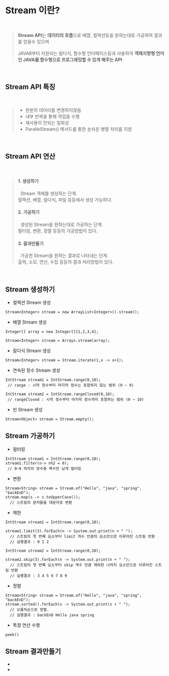 #  Stream 이란?  
</br>

> **Stream API**는 **데이터의 흐름**으로 배열, 컬렉션등을 원하는대로 가공하여 결과를 얻을수 있으며 </br></br>
> JAVA8부터 지원되는 람다식, 함수형 인터페이스등과 사용하여 
> **객체지향형 언어인 JAVA를 함수형으로 프로그래밍할 수 있게 해주는 API**

</br>

## Stream API 특징  
</br>

> - 원본의 데이터를 변경하지않음
> - 내부 반복을 통해 작업을 수행
> - 재사용이 안되는 일회성 
> - ParallelStream() 메서드를 통한 손쉬운 병렬 처리를 지원

</br>


## Stream API 연산  
</br>

> #### 1. 생성하기 </br>
>   &nbsp;  Stream 객체를 생성하는 단계. </br>
>        컬렉션, 배열, 람다식, 파일 등등에서 생성 가능하다. </br>
> #### 2. 가공하기 </br>
>    &nbsp; 생성된 Stream을 원하는대로 가공하는 단계. </br>
>        필터링, 변환, 정렬 등등의 가공방법이 있다. </br>
> #### 3. 결과만들기 </br>
>    &nbsp; 가공한 Stream을 원하는 결과로 나타내는 단계. </br>
>        출력, 소모, 연산, 수집 등등의 결과 처리방법이 있다.

</br>

## Stream 생성하기 </br>

- 컬렉션 Stream 생성 </br>

```
Stream<Integer> stream = new ArrayList<Integer>().stream();
```

- 배열 Stream 생성 </br>

```
Integer[] array = new Integer[]{1,2,3,4};
       
Stream<Integer> stream = Arrays.stream(array);
```


- 람다식 Stream 생성 </br>

```
Stream<Integer> stream = Stream.iterate(1,x -> x+1);
```


- 연속된 정수 Stream 생성 </br>

```
IntStream stream1 = IntStream.range(0,10); 
 // range : 시작 정수부터 마지막 정수는 포함하지 않는 범위 (0 ~ 9)
```

```
IntStream stream2 = IntStream.rangeClosed(0,10);
 // rangeClosed : 시작 정수부터 마지막 정수까지 포함하는 범위 (0 ~ 10)
```


- 빈 Stream 생성 </br>


```
Stream<Object> stream = Stream.empty();
```


## Stream 가공하기 </br>

- 필터링       </br>

```
IntStream stream1 = IntStream.range(0,10);
stream1.filter(n-> n%2 = 0);
 // 0~9 까지의 정수중 짝수만 남게 필터링
```


- 변환  

```
Stream<String> stream = Stream.of("Hello", "java", "spring", "backEnD");
stream.map(s -> s.toUpperCase());
  // 스트림의 문자들을 대문자로 변환
```

- 제한  

```
IntStream stream1 = IntStream.range(0,10);

stream1.limit(3).forEach(n -> System.out.print(n + " ");
  // 스트림의 첫 번째 요소부터 limit 개수 만큼의 요소만으로 이루어진 스트림 반환
  // 실행결과 : 0 1 2
```  
  
```
IntStream stream2 = IntStream.range(0,10);

stream2.skip(3).forEach(n -> System.out.print(n + " ");
  // 스트림의 첫 번째 요소부터 skip 개수 만큼 제외한 나머지 요소만으로 이루어진 스트림 반환
  // 실행결과 : 3 4 5 6 7 8 9
```

- 정렬   

```
Stream<String> stream = Stream.of("Hello", "java", "spring", "backEnD");
stream.sorted().forEach(s -> System.out.print(s + " ");
  // 오름차순으로 정렬.
  // 실행결과 : backEnD Hello java spring
```

- 특정 연산 수행                     

```
peek()
```

## Stream 결과만들기 </br>

-       

-        
